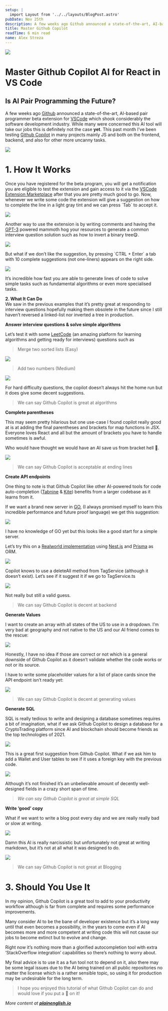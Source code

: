 ```yaml
---
setup: |
  import Layout from '../../layouts/BlogPost.astro'
pubDate: Nov 25th
description: A few weeks ago Github announced a state-of-the-art, AI-based pair programmer beta extension for VSCode which shook considerably the software development industry. While many were concerned this AI…
title: Master Github Copilot
readTime: 6 min read
name: Alex Streza
---
```


![](https://miro.medium.com/max/1400/1*pWO8ioHkpjHz9_QU4Gbkvg.png)

# Master Github Copilot AI for React in VS Code

## Is AI Pair Programming the Future?

A few weeks ago [Github](https://github.com/) announced a state-of-the-art, AI-based pair programmer beta extension for [VSCode](https://code.visualstudio.com/) which shook considerably the software development industry. While many were concerned this AI tool will take our jobs this is definitely not the case **yet**. This past month I’ve been testing [Github Copilot](https://copilot.github.com/) in many projects mainly JS and both on the frontend, backend, and also for other more uncanny tasks.

![](https://miro.medium.com/max/1400/1*Ck5ojjZYFPIqnkHB3DtxkQ.jpeg)

# 1\. How It Works

Once you have registered for the beta program, you will get a notification you are eligible to test the extension and gain access to it via the [VSCode Extension Marketplace](https://marketplace.visualstudio.com/items?itemName=GitHub.copilot) after that you are pretty much good to go. Now, whenever we write some code the extension will give a suggestion on how to complete the line in a light gray tint and we can press \`Tab\` to accept it.

![](https://miro.medium.com/max/1400/0*qusI3NWFcdVZpOjG.png)

Another way to use the extension is by writing comments and having the [GPT-3](https://openai.com/blog/openai-api/) powered mammoth hog your resources to generate a common interview question solution such as how to invert a binary tree😋.

![](https://miro.medium.com/max/1004/0*cxadMaPGwQsoAg_f.png)

But what if we don’t like the suggestion, by pressing \`CTRL + Enter\` a tab with 10 complete suggestions (not one-liners) appears on the right side.

![](https://miro.medium.com/max/1400/0*U4BeFer7Q3IitlaZ.png)

It’s incredible how fast you are able to generate lines of code to solve simple tasks such as fundamental algorithms or even more specialised tasks.

**2\. What It Can Do**  
We saw in the previous examples that it’s pretty great at responding to interview questions hopefully making them obsolete in the future since I still haven’t reversed a linked-list nor inverted a tree in production.

**Answer interview questions & solve simple algorithms**

Let’s test it with some [LeetCode](https://leetcode.com/) (an amazing platform for learning algorithms and getting ready for interviews) questions such as

> Merge two sorted lists (Easy)

![](https://miro.medium.com/max/1400/1*MhE_7g2RMJfUlSDJNaFjVw.png)

> Add two numbers (Medium)

![](https://miro.medium.com/max/1400/1*MhE_7g2RMJfUlSDJNaFjVw.png)

For hard difficulty questions, the copilot doesn’t always hit the home run but it does give some decent suggestions.

> We can say Github Copilot is great at algorithms

**Complete parentheses**

This may seem pretty hilarious but one use-case I found copilot really good at is at adding the final parentheses and brackets for map functions in JSX. Everyone loves React and all but the amount of brackets you have to handle sometimes is awful.

Who would have thought we would have an AI save us from bracket hell 👿.

![](https://miro.medium.com/max/1400/0*NETdzuWWXYlbgmdf.png)

> We can say Github Copilot is acceptable at ending lines

**Create API endpoints**

One thing to note is that Github Copilot like other AI-powered tools for code auto-completion ([Tabnine](https://www.tabnine.com/) & [Kite](https://www.kite.com/)) benefits from a larger codebase as it learns from it.

If we want a brand new server in [GO](https://golang.org/), (I always promised myself to learn this incredible performance and future proof language) we get this suggestion:

![](https://miro.medium.com/max/1400/1*3NSi_p1x-HeEKeQnTM75TQ.png)

I have no knowledge of GO yet but this looks like a good start for a simple server.

Let’s try this on a [Realworld implementation](https://github.com/lujakob/nestjs-realworld-example-app/tree/prisma) using [Nest.js](https://nestjs.com/) and [Prisma](https://www.prisma.io/) as ORM.

![](https://miro.medium.com/max/1400/0*16PAYBTLKQmkOfoG.png)

Copilot knows to use a deleteAll method from TagService (although it doesn’t exist). Let’s see if it suggest it if we go to TagService.ts

![](https://miro.medium.com/max/1400/0*z1Z8HEtIP-xqEM3N.png)

Not really but still a valid guess.

> We can say Github Copilot is decent at backend

**Generate Values**

I want to create an array with all states of the US to use in a dropdown. I’m very bad at geography and not native to the US and our AI friend comes to the rescue:

![](https://miro.medium.com/max/1400/1*EsY0ZYvw09oiS6-AWLUY7g.png)

Honestly, I have no idea if those are correct or not which is a general downside of Github Copilot as it doesn’t validate whether the code works or not or its source.

I have to write some placeholder values for a list of place cards since the API endpoint isn’t ready yet:

![](https://miro.medium.com/max/1400/1*2tz0ZymqDKvWImLRWla7kA.png)

> We can say Github Copilot is decent at generating values

**Generate SQL**

SQL is really tedious to write and designing a database sometimes requires a bit of imagination, what if we ask Github Copilot to design a database for a CryptoTrading platform since AI and blockchain should become friends as the top technologies of 2021.

![](https://miro.medium.com/max/1400/1*gx311pjwjMU4lMcs6RnLHQ.png)

This is a great first suggestion from Github Copilot. What if we ask him to add a Wallet and User tables to see if it uses a foreign key with the previous code.

![](https://miro.medium.com/max/1400/1*kD6J-iMcP47EeIDmn69YrQ.png)

Although it’s not finished it’s an unbelievable amount of decently well-designed fields in a crazy short span of time.

> _We can say Github Copilot is great at simple SQL_

**Write ‘good’ copy**

What if we want to write a blog post every day and we are really really bad or slow at writing.

![](https://miro.medium.com/max/1400/0*7Tjp7rrdw_pwI2Yn.png)

Damn this AI is really narcissistic but unfortunately not great at writing markdown, but it’s not at all what it was designed to do.

![](https://miro.medium.com/max/1400/0*32HLXklp-6Xx4DlN.png)

> We can say Github Copilot is not great at Blogging

# 3\. Should You Use It

In my opinion, Github Copilot is a great tool to add to your productivity workflow although is far from complete and requires some performance improvements.

Many consider AI to be the bane of developer existence but it’s a long way until that even becomes a possibility, in the years to come even if AI becomes more and more competent at writing code this will not cause our jobs to become extinct but to evolve and change.

Right now it’s nothing more than a glorified autocompletion tool with extra ‘StackOverflow integration’ capabilities so there’s nothing to worry about.

My final advice is to use it as a fun tool not to depend on it, also there may be some legal issues due to the AI being trained on all public repositories no matter the license which is a rather sensible topic, so using it for production may be undesirable for the long term.

> I hope you enjoyed this tutorial of what Github Copilot can do and would love if you put a 💜 on it!

_More content at_ [**_plainenglish.io_**](http://plainenglish.io/)
